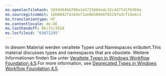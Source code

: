 ```yaml
---
ms.openlocfilehash: 3d34d64bb700a1e5715684adc32c447fd1f6304a
ms.sourcegitcommit: 1bb00d2f4343e73ae8d58668f02297a3cf10a4c1
ms.translationtype: HT
ms.contentlocale: de-DE
ms.lasthandoff: 06/15/2019
ms.locfileid: "63871295"
---
```

<span data-ttu-id="46e7a-101">In diesem Material werden veraltete Typen und Namespaces erläutert.</span><span class="sxs-lookup"><span data-stu-id="46e7a-101">This material discusses types and namespaces that are obsolete.</span></span> <span data-ttu-id="46e7a-102">Weitere Informationen finden Sie unter [Veraltete Typen in Windows Workflow Foundation 4.5](https://aka.ms/wfdeprecatedtypes).</span><span class="sxs-lookup"><span data-stu-id="46e7a-102">For more information, see [Deprecated Types in Windows Workflow Foundation 4.5](https://aka.ms/wfdeprecatedtypes).</span></span>